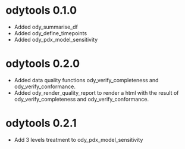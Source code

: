 # odytools 0.1.0

* Added ody_summarise_df
* Added ody_define_timepoints
* Added ody_pdx_model_sensitivity

# odytools 0.2.0

* Added data quality functions ody_verify_completeness and ody_verify_conformance.
* Added ody_render_quality_report to render a html with the result of ody_verify_completeness and ody_verify_conformance.


# odytools 0.2.1

* Add 3 levels treatment to ody_pdx_model_sensitivity
